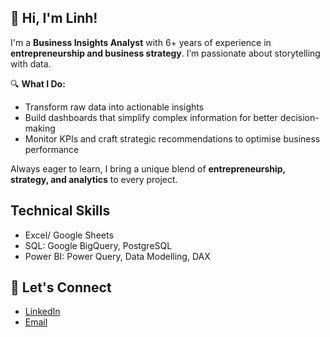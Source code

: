 ## 👋 Hi, I'm Linh!
I'm a **Business Insights Analyst** with 6+ years of experience in **entrepreneurship and business strategy**. I’m passionate about storytelling with data. 

🔍 **What I Do:**  
- Transform raw data into actionable insights
- Build dashboards that simplify complex information for better decision-making  
- Monitor KPIs and craft strategic recommendations to optimise business performance  

Always eager to learn, I bring a unique blend of **entrepreneurship, strategy, and analytics** to every project.  
## Technical Skills
- Excel/ Google Sheets
- SQL: Google BigQuery, PostgreSQL
- Power BI: Power Query, Data Modelling, DAX
    
## 📣 Let's Connect
- [LinkedIn](www.linkedin.com/in/linh-hong-18273a303)
- [Email](mailto:linhhong.analyst@gmail.com)
